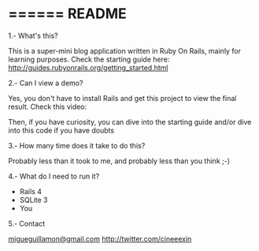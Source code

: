 ======
README
======



1.- What's this?

This is a super-mini blog application written in Ruby On Rails, mainly for learning purposes. Check the starting guide here: http://guides.rubyonrails.org/getting_started.html

2.- Can I view a demo?

Yes, you don't have to install Rails and get this project to view the final result. Check this video:

Then, if you have curiosity, you can dive into the starting guide and/or dive into this code if you have doubts

3.- How many time does it take to do this?
  
Probably less than it took to me, and probably less than you think ;-)

4.- What do I need to run it?
   
 - Rails 4
 - SQLite 3
 - You
 
5.- Contact

migueguillamon@gmail.com
http://twitter.com/cineeexin

